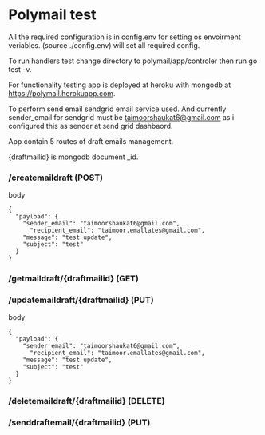 
# Polymail test 

All the required configuration is in config.env for setting os envoirment veriables. (source ./config.env) will set all required config.

To run handlers test change directory to polymail/app/controler then run go test -v.

For functionality testing app is deployed at heroku with mongodb at https://polymail.herokuapp.com.

To perform send email sendgrid email service used. And currently sender_email for sendgrid must be taimoorshaukat6@gmail.com as i configured this as sender at send grid dashbaord.

App contain 5 routes of draft emails management. 

{draftmailid} is mongodb document _id.

### /createmaildraft (POST)
body 

    {
      "payload": {
        "sender_email": "taimoorshaukat6@gmail.com",
	      "recipient_email": "taimoor.emallates@gmail.com",
        "message": "test update",
        "subject": "test"
      }
    }
      
###  /getmaildraft/{draftmailid} (GET)

###  /updatemaildraft/{draftmailid} (PUT)

body 

    {
      "payload": {
        "sender_email": "taimoorshaukat6@gmail.com",
	      "recipient_email": "taimoor.emallates@gmail.com",
        "message": "test update",
        "subject": "test"
      }
    }

###  /deletemaildraft/{draftmailid} (DELETE)

###  /senddraftemail/{draftmailid}  (PUT)
